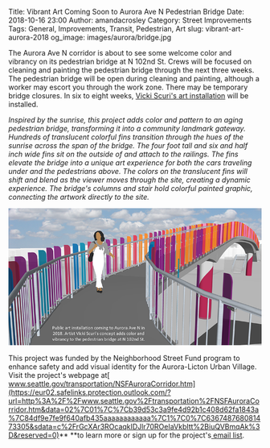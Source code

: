Title: Vibrant Art Coming Soon to Aurora Ave N Pedestrian Bridge
Date: 2018-10-16 23:00
Author: amandacrosley
Category: Street Improvements
Tags: General, Improvements, Transit, Pedestrian, Art
slug: vibrant-art-aurora-2018
og_image: images/aurora/bridge.jpg

The Aurora Ave N corridor is about to see some welcome color and vibrancy on its pedestrian bridge at N 102nd St. Crews will be focused on cleaning and painting the pedestrian bridge through the next three weeks. The pedestrian bridge will be open during cleaning and painting, although a worker may escort you through the work zone. There may be temporary bridge closures. In six to eight weeks, [Vicki Scuri's art installation](http://vickiscuri.com/project-aurora.html) will be installed.

<span style="font-style: italic">Inspired by the sunrise, this project adds color and pattern to an aging pedestrian bridge, transforming it into a community landmark gateway. Hundreds of translucent colorful fins transition through the hues of the sunrise across the span of the bridge. The four foot tall and six and half inch wide fins sit on the outside of and attach to the railings. The fins elevate the bridge into a unique art experience for both the cars traveling under and the pedestrians above. The colors on the translucent fins will shift and blend as the viewer moves through the site, creating a dynamic experience. The bridge's columns and stair hold colorful painted graphic, connecting the artwork directly to the site.</span>

[![Aurora Bridge Art Installation](/images/aurora/bridge_project.png)](/images/aurora/bridge_project.png)

This project was funded by the Neighborhood Street Fund program to enhance safety and add visual identity for the Aurora-Licton Urban Village. 
Visit the project's webpage at[ www.seattle.gov/transportation/NSFAuroraCorridor.htm](https://eur02.safelinks.protection.outlook.com/?url=http%3A%2F%2Fwww.seattle.gov%2Ftransportation%2FNSFAuroraCorridor.htm&data=02%7C01%7C%7Cb39d53c3a9fe4d92b1c408d62fa1843a%7C84df9e7fe9f640afb435aaaaaaaaaaaa%7C1%7C0%7C636748768081473305&sdata=c%2FrGcXAr3ROcaqkIDJlr70ROeIaVkbltt%2BiuQVBmqAk%3D&reserved=0)** **to learn more or sign up for the project's[ email list](https://eur02.safelinks.protection.outlook.com/?url=https%3A%2F%2Fel2.envirolytical.com%2Fregistration%2Fform%2F28731&data=02%7C01%7C%7Cb39d53c3a9fe4d92b1c408d62fa1843a%7C84df9e7fe9f640afb435aaaaaaaaaaaa%7C1%7C0%7C636748768081473305&sdata=pJ5D1IGP%2BFv43JEewPDsWrWSZDmNQ4nQfmaFTTxfilA%3D&reserved=0).
